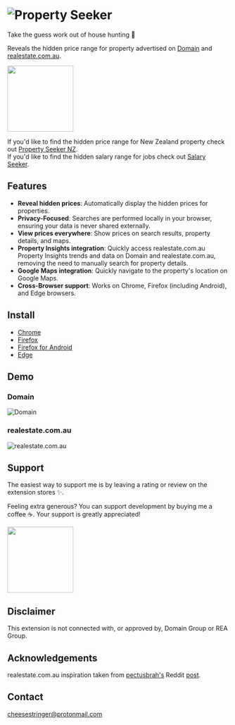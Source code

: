 # ![Property Seeker](https://github.com/user-attachments/assets/73740ed3-8d6d-4b6b-a7a4-53c889dfd2ac)

Take the guess work out of house hunting 🎉

Reveals the hidden price range for property advertised on [Domain](https://www.domain.com.au) and [realestate.com.au](https://www.realestate.com.au).

[<img src="https://cdn.buymeacoffee.com/buttons/v2/default-orange.png" width="150" />](https://www.buymeacoffee.com/cheesestringer)

If you'd like to find the hidden price range for New Zealand property check out [Property Seeker NZ](https://github.com/cheesestringer/property-seeker-nz).\
If you'd like to find the hidden salary range for jobs check out [Salary Seeker](https://github.com/cheesestringer/salary-seeker).

## Features

- **Reveal hidden prices**: Automatically display the hidden prices for properties.
- **Privacy-Focused**: Searches are performed locally in your browser, ensuring your data is never shared externally.
- **View prices everywhere**: Show prices on search results, property details, and maps.
- **Property Insights integration**: Quickly access realestate.com.au Property Insights trends and data on Domain and realestate.com.au, removing the need to manually search for property details.
- **Google Maps integration**: Quickly navigate to the property's location on Google Maps.
- **Cross-Browser support**: Works on Chrome, Firefox (including Android), and Edge browsers.

## Install

- [Chrome](https://chrome.google.com/webstore/detail/property-seeker/olfjldooogfhhgklechmbdemheblklga)
- [Firefox](https://addons.mozilla.org/en-US/firefox/addon/property-seeker)
- [Firefox for Android](https://addons.mozilla.org/en-US/firefox/addon/property-seeker)
- [Edge](https://microsoftedge.microsoft.com/addons/detail/property-seeker/fonehbkcamhecgmkmmcibkdpdjdkjmef)

## Demo

### Domain

![Domain](https://github.com/user-attachments/assets/2faf65c4-9c42-472c-9e40-3359edbc773e)

### realestate.com.au

![realestate.com.au](https://github.com/user-attachments/assets/68791286-acd8-406b-995e-96d02e6296d5)

## Support

The easiest way to support me is by leaving a rating or review on the extension stores ✨.

Feeling extra generous? You can support development by buying me a coffee ☕. Your support is greatly appreciated!

[<img src="https://cdn.buymeacoffee.com/buttons/v2/default-orange.png" width="150" />](https://www.buymeacoffee.com/cheesestringer)

## Disclaimer

This extension is not connected with, or approved by, Domain Group or REA Group.

## Acknowledgements

realestate.com.au inspiration taken from [pectusbrah's](https://www.reddit.com/user/pectusbrah) Reddit [post](https://www.reddit.com/r/AusFinance/comments/p28a7u/heres_how_to_find_the_price_range_of_any_house_on/).

## Contact

cheesestringer@protonmail.com